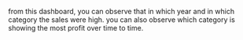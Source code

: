 from this dashboard, you can observe that in which year and in which category  the sales were high.
you can also observe which category is showing the most profit over time to time. 
